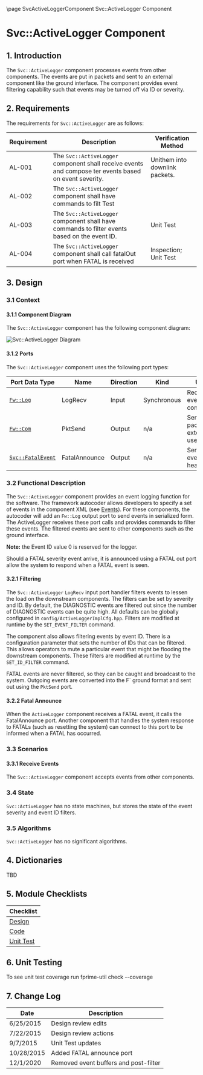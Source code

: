 \page SvcActiveLoggerComponent Svc::ActiveLogger Component
# Svc::ActiveLogger Component

## 1. Introduction

The `Svc::ActiveLogger` component processes events from other components. The events are put in packets and sent to an
external component like the ground interface. The component provides event filtering capability such that events may
be turned off via ID or severity.

## 2. Requirements

The requirements for `Svc::ActiveLogger` are as follows:

Requirement | Description | Verification Method
----------- | ----------- | -------------------
AL-001 | The `Svc::ActiveLogger` component shall receive events and compose ter events based on event severity. | Unithem into downlink packets. | Inspection; Unit Test
AL-002 | The `Svc::ActiveLogger` component shall have commands to filt Test
AL-003 | The `Svc::ActiveLogger` component shall have commands to filter events based on the event ID. | Unit Test 
AL-004 | The `Svc::ActiveLogger` component shall call fatalOut port when FATAL is received | Inspection; Unit Test

## 3. Design

### 3.1 Context

#### 3.1.1 Component Diagram

The `Svc::ActiveLogger` component has the following component diagram:

![`Svc::ActiveLogger` Diagram](img/ActiveLoggerBDD.jpg "Svc::ActiveLogger")

#### 3.1.2 Ports

The `Svc::ActiveLogger` component uses the following port types:

Port Data Type | Name | Direction | Kind | Usage
-------------- | ---- | --------- | ---- | -----
[`Fw::Log`](../../../Fw/Log/docs/sdd.md) | LogRecv | Input | Synchronous | Receive events from components
[`Fw::Com`](../../../Fw/Log/docs/sdd.md) | PktSend | Output | n/a | Send event packets to external user
[`Svc::FatalEvent`](../../../Svc/Fatal/docs/sdd.md) | FatalAnnounce | Output | n/a | Send FATAL event (to health)

### 3.2 Functional Description

The `Svc::ActiveLogger` component provides an event logging function for the software. The framework autocoder allows
developers to specify a set of events in the component XML
(see [Events](https://nasa.github.io/fprime/UsersGuide/user/cmd-evt-chn-prm.html#Events)). For these components, the
autocoder will add an `Fw::Log` output port to send events in serialized form. The ActiveLogger receives these port
calls and provides commands to filter these events. The filtered events are sent to other components such as the ground
interface. 
 
**Note:** the Event ID value 0 is reserved for the logger.

Should a FATAL severity event arrive, it is announced using a FATAL out port allow the system to respond when a FATAL
event is seen.

#### 3.2.1 Filtering

The `Svc::ActiveLogger` `LogRecv` input port handler filters events to lessen the load on the downstream components. The
filters can be set by severity and ID. By default, the DIAGNOSTIC events are filtered out since the number of DIAGNOSTIC
events can be quite high.  All defaults can be globally configured in `config/ActiveLoggerImplCfg.hpp`. Filters are
modified at runtime by the `SET_EVENT_FILTER` command.

The component also allows filtering events by event ID. There is a configuration parameter that sets the number of IDs
that can be filtered. This allows operators to mute a particular event that might be flooding the downstream components.
These filters are modified at runtime by the `SET_ID_FILTER` command.

FATAL events are never filtered, so they can be caught and broadcast to the system. Outgoing events are converted into
the F´ ground format and sent out using the `PktSend` port.



#### 3.2.2 Fatal Announce

When the `ActiveLogger` component receives a FATAL event, it calls the FatalAnnounce port. Another component that
handles the system response to FATALs (such as resetting the system) can connect to this port to be informed when a
FATAL has occurred.

### 3.3 Scenarios

#### 3.3.1 Receive Events

The `Svc::ActiveLogger` component accepts events from other components.

### 3.4 State

`Svc::ActiveLogger` has no state machines, but stores the state of the event severity and event ID filters.

### 3.5 Algorithms

`Svc::ActiveLogger` has no significant algorithms.

## 4. Dictionaries

TBD

## 5. Module Checklists

Checklist |
-------- |
[Design](Checklist_Design.xlsx) |
[Code](Checklist_Code.xlsx) |
[Unit Test](Checklist_Unit_Test.xls) |

## 6. Unit Testing

To see unit test coverage run fprime-util check --coverage

## 7. Change Log

Date | Description
---- | -----------
6/25/2015 | Design review edits
7/22/2015 | Design review actions
9/7/2015 | Unit Test updates 
10/28/2015 | Added FATAL announce port
12/1/2020 | Removed event buffers and post-filter



